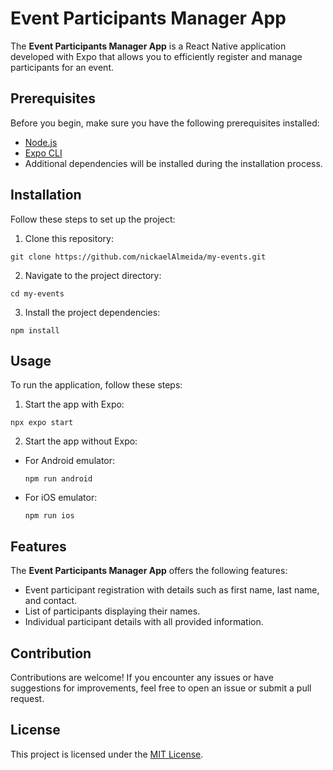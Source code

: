 # Event Participants Manager App

The **Event Participants Manager App** is a React Native application developed with Expo that allows you to efficiently register and manage participants for an event.

## Prerequisites

Before you begin, make sure you have the following prerequisites installed:

- [Node.js](https://nodejs.org/)
- [Expo CLI](https://docs.expo.dev/get-started/installation/)
- Additional dependencies will be installed during the installation process.

## Installation

Follow these steps to set up the project:

1. Clone this repository:
```
git clone https://github.com/nickaelAlmeida/my-events.git
```

2. Navigate to the project directory:
```
cd my-events
```

3. Install the project dependencies:
```
npm install
```

## Usage

To run the application, follow these steps:

1. Start the app with Expo:
  ```
  npx expo start
  ```

2. Start the app without Expo:
- For Android emulator:
  ```
  npm run android
  ```
- For iOS emulator:
  ```
  npm run ios
  ```

## Features

The **Event Participants Manager App** offers the following features:

- Event participant registration with details such as first name, last name, and contact.
- List of participants displaying their names.
- Individual participant details with all provided information.

## Contribution

Contributions are welcome! If you encounter any issues or have suggestions for improvements, feel free to open an issue or submit a pull request.

## License

This project is licensed under the [MIT License](LICENSE).